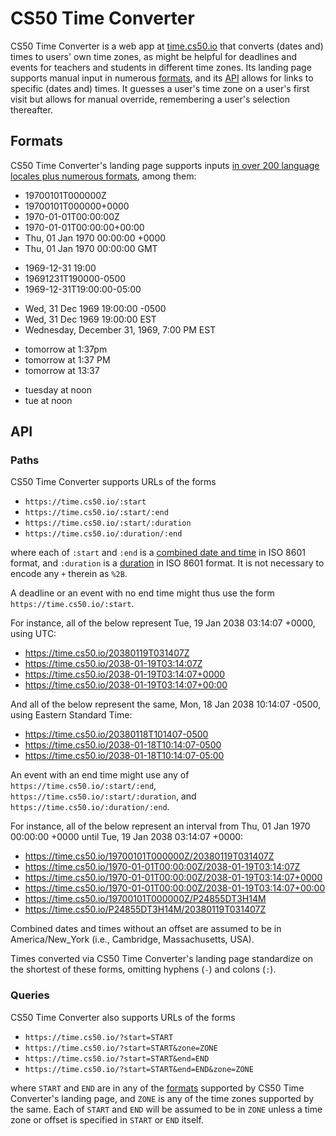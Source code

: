 # CS50 Time Converter

CS50 Time Converter is a web app at [time.cs50.io](https://time.cs50.io/) that converts (dates and) times to users' own time zones, as might be helpful for deadlines and events for teachers and students in different time zones. Its landing page supports manual input in numerous [formats](#formats), and its [API](#api) allows for links to specific (dates and) times. It guesses a user's time zone on a user's first visit but allows for manual override, remembering a user's selection thereafter.

## Formats

CS50 Time Converter's landing page supports inputs [in over 200 language locales plus numerous formats](https://dateparser.readthedocs.io/en/latest/introduction.html), among them:

* 19700101T000000Z
* 19700101T000000+0000
* 1970-01-01T00:00:00Z
* 1970-01-01T00:00:00+00:00
* Thu, 01 Jan 1970 00:00:00 +0000
* Thu, 01 Jan 1970 00:00:00 GMT

- 1969-12-31 19:00
- 19691231T190000-0500
- 1969-12-31T19:00:00-05:00

* Wed, 31 Dec 1969 19:00:00 -0500
* Wed, 31 Dec 1969 19:00:00 EST
* Wednesday, December 31, 1969, 7:00 PM EST

- tomorrow at 1:37pm
- tomorrow at 1:37 PM
- tomorrow at 13:37

* tuesday at noon
* tue at noon

## API

### Paths

CS50 Time Converter supports URLs of the forms

* `https://time.cs50.io/:start`
* `https://time.cs50.io/:start/:end`
* `https://time.cs50.io/:start/:duration`
* `https://time.cs50.io/:duration/:end`

where each of `:start` and `:end` is a [combined date and time](https://en.wikipedia.org/wiki/ISO_8601#Combined_date_and_time_representations) in ISO 8601 format, and `:duration` is a [duration](https://en.wikipedia.org/wiki/ISO_8601#Durations) in ISO 8601 format. It is not necessary to encode any `+` therein as `%2B`.

A deadline or an event with no end time might thus use the form `https://time.cs50.io/:start`.

For instance, all of the below represent Tue, 19 Jan 2038 03:14:07 +0000, using UTC:

* <https://time.cs50.io/20380119T031407Z>
* <https://time.cs50.io/2038-01-19T03:14:07Z>
* <https://time.cs50.io/2038-01-19T03:14:07+0000>
* <https://time.cs50.io/2038-01-19T03:14:07+00:00>

And all of the below represent the same, Mon, 18 Jan 2038 10:14:07 -0500, using Eastern Standard Time:

* <https://time.cs50.io/20380118T101407-0500>
* <https://time.cs50.io/2038-01-18T10:14:07-0500>
* <https://time.cs50.io/2038-01-18T10:14:07-05:00>

An event with an end time might use any of `https://time.cs50.io/:start/:end`, `https://time.cs50.io/:start/:duration`, and `https://time.cs50.io/:duration/:end`.

For instance, all of the below represent an interval from Thu, 01 Jan 1970 00:00:00 +0000 until Tue, 19 Jan 2038 03:14:07 +0000:

* <https://time.cs50.io/19700101T000000Z/20380119T031407Z>
* <https://time.cs50.io/1970-01-01T00:00:00Z/2038-01-19T03:14:07Z>
* <https://time.cs50.io/1970-01-01T00:00:00Z/2038-01-19T03:14:07+0000>
* <https://time.cs50.io/1970-01-01T00:00:00Z/2038-01-19T03:14:07+00:00>
* <https://time.cs50.io/19700101T000000Z/P24855DT3H14M>
* <https://time.cs50.io/P24855DT3H14M/20380119T031407Z>

Combined dates and times without an offset are assumed to be in America/New_York (i.e., Cambridge, Massachusetts, USA).

Times converted via CS50 Time Converter's landing page standardize on the shortest of these forms, omitting hyphens (`-`) and colons (`:`). 

### Queries

CS50 Time Converter also supports URLs of the forms

* `https://time.cs50.io/?start=START`
* `https://time.cs50.io/?start=START&zone=ZONE`
* `https://time.cs50.io/?start=START&end=END`
* `https://time.cs50.io/?start=START&end=END&zone=ZONE`

where `START` and `END` are in any of the [formats](#formats) supported by CS50 Time Converter's landing page, and `ZONE` is any of the time zones supported by the same. Each of `START` and `END` will be assumed to be in `ZONE` unless a time zone or offset is specified in `START` or `END` itself.
